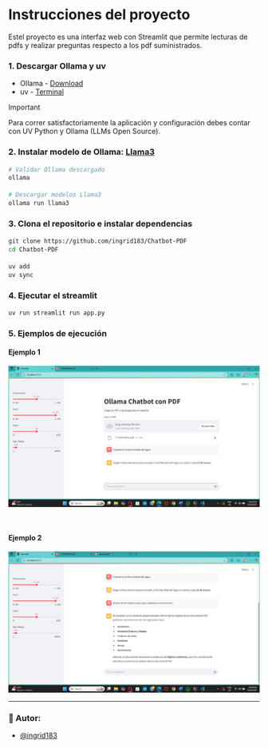 # Instrucciones del proyecto 
Estel proyecto es una interfaz web con Streamlit que permite lecturas de pdfs y realizar preguntas respecto a los pdf suministrados.


### 1. Descargar Ollama y uv
- Ollama - [Download](https://ollama.com/)
- uv - [Terminal](https://docs.astral.sh/uv/#__tabbed_1_1)
> [!IMPORTANT]
> Para correr satisfactoriamente la aplicación y configuración debes contar con UV Python y Ollama (LLMs Open Source).

### 2. Instalar modelo de Ollama: [Llama3](https://ollama.com/library/llama3)
```bash
# Validar Ollama descargado
ollama

# Descargar modelos Llama3
ollama run llama3
```

### 3. Clona el repositorio e instalar dependencias
```bash
git clone https://github.com/ingrid183/Chatbot-PDF
cd Chatbot-PDF

uv add
uv sync
```

### 4. Ejecutar el streamlit
```bash
uv run streamlit run app.py   
```

### 5. Ejemplos de ejecución

#### Ejemplo 1

![Ejemplo 1](./Data/Ejemplo1.jpg)

<br />

#### Ejemplo 2

![Ejemplo 2](./Data/Ejemplo2.jpg)

---

### :busts_in_silhouette: Autor:
- [@ingrid183](https://github.com/ingrid183)
